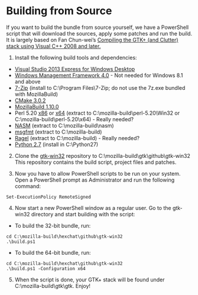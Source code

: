 Building from Source
====================

If you want to build the bundle from source yourself, we have a PowerShell script that will download the sources, apply some patches and run the build. It is largely based on Fan Chun-wei’s [Compiling the GTK+ (and Clutter) stack using Visual C++ 2008 and later.](https://wiki.gnome.org/action/show/Projects/GTK+/Win32/MSVCCompilationOfGTKStack)

1. Install the following build tools and dependencies:
  * [Visual Studio 2013 Express for Windows Desktop](http://www.microsoft.com/visualstudio/eng/2013-downloads#d-2013-express)
  * [Windows Management Framework 4.0](http://www.microsoft.com/en-us/download/details.aspx?id=40855) - Not needed for Windows 8.1 and above
  * [7-Zip](http://www.7-zip.org/download.html) (install to C:\Program Files\7-Zip; do not use the 7z.exe bundled with MozillaBuild)
  * [CMake 3.0.2](http://www.cmake.org/cmake/resources/software.html)
  * [MozillaBuild 1.10.0](http://ftp.mozilla.org/pub/mozilla.org/mozilla/libraries/win32/)
  * Perl 5.20 [x86](http://dl.hexchat.net/misc/perl/perl-5.20.0-x86.7z) or [x64](http://dl.hexchat.net/misc/perl/perl-5.20.0-x64.7z) (extract to C:\mozilla-build\perl-5.20\Win32 or C:\mozilla-build\perl-5.20\x64) - Really needed?
  * [NASM](http://www.nasm.us/pub/nasm/releasebuilds/?C=M;O=D) (extract to C:\mozilla-build\nasm)
  * [msgfmt](http://dl.hexchat.net/gtk-win32/msgfmt-0.18.1.7z) (extract to C:\mozilla-build)
  * [Ragel](http://dl.hexchat.net/gtk-win32/ragel-6.8.7z) (extract to C:\mozilla-build) - Really needed?
  * [Python 2.7](https://www.python.org/ftp/python/2.7.9/python-2.7.9.amd64.msi) (install in C:\Python27)

2. Clone the [gtk-win32](https://github.com/nice-software/gtk-win32) repository to C:\mozilla-build\gtk\github\gtk-win32 This repository contains the build script, project files and patches.

3. Now you have to allow PowerShell scripts to be run on your system. Open a PowerShell prompt as Administrator and run the following command:

  `Set-ExecutionPolicy RemoteSigned`

4. Now start a new PowerShell window as a regular user. Go to the gtk-win32 directory and start building with the script:

  * To build the 32-bit bundle, run:

  ```
  cd C:\mozilla-build\hexchat\github\gtk-win32
  .\build.ps1
  ```

  * To build the 64-bit bundle, run:

  ```
  cd C:\mozilla-build\hexchat\github\gtk-win32
  .\build.ps1 -Configuration x64
  ```

5. When the script is done, your GTK+ stack will be found under C:\mozilla-build\gtk\gtk. Enjoy!
